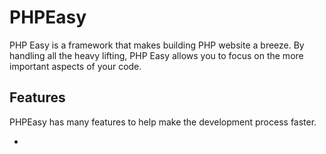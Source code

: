 # PHPEasy
PHP Easy is a framework that makes building PHP website a breeze. By handling all the heavy lifting, PHP Easy allows you to focus on the more important aspects of your code.

## Features
PHPEasy has many features to help make the development process faster.

*